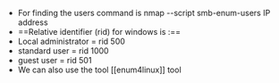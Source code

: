 - For finding the users command is nmap --script smb-enum-users IP address
- ==Relative identifier (rid) for windows is :==
- Local administrator = rid 500
- standard user = rid 1000
- guest user = rid 501
- We can also use the tool [[enum4linux]] tool